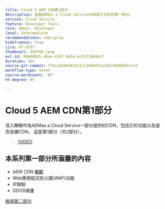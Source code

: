 ```yaml
---
title: Cloud 5 AEM CDN第1部分
description: 這是AEMas a Cloud ServiceCDN深入分析的第一部分。
version: Cloud Service
feature: Developer Tools
role: Admin, Developer
level: Intermediate
recommendations: noDisplay
hidefromtoc: true
jira: KT-9797
thumbnail: 340760.jpeg
exl-id: 8b608b05-48ee-434f-8d5a-6c5ff1969dcf
duration: 302
source-git-commit: f23c2ab86d42531113690df2e342c65060b5c7cd
workflow-type: tm+mt
source-wordcount: '87'
ht-degree: 0%

---
```


# Cloud 5 AEM CDN第1部分

深入瞭解作為AEMas a Cloud Service一部分提供的CDN，包括它的功能以及是否自備CDN。 這是第1部分（共2部分）。

>[!VIDEO](https://video.tv.adobe.com/v/340760?quality=12&learn=on)

## 本系列第一部分所涵蓋的內容

+ AEM CDN [概觀](https://experienceleague.adobe.com/docs/experience-manager-cloud-service/content/implementing/content-delivery/cdn.html)
+ Web應用程式防火牆(WAF)功能
+ IP限制
+ DDOS保護

[檢視第二部分](cloud5-aem-cdn-part2.md)